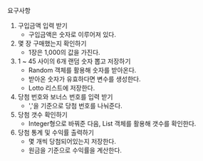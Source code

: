 요구사항
1. 구입금액 입력 받기
    - 구입금액은 숫자로 이루어져 있다.
2. 몇 장 구매했는지 확인하기
    - 1장은 1,000의 값을 가진다.
3. 1 ~ 45 사이의 6개 랜덤 숫자 뽑고 저장하기
   - Random 객체를 활용해 숫자를 받아온다.
   - 받아온 숫자가 유효하다면 변수를 생성한다.
   - Lotto 리스트에 저장한다. 
4. 당첨 번호와 보너스 번호를 입력 받기 
   - ','을 기준으로 당첨 번호를 나눠준다.
5. 당첨 갯수 확인하기
    - Integer형으로 바꿔준 다음, List 객체를 활용해 갯수를 확인한다. 
6. 당첨 통계 및 수익률 출력하기 
   - 몇 개씩 당첨되어있는지 저장한다. 
   - 원금을 기준으로 수익률을 계산한다. 